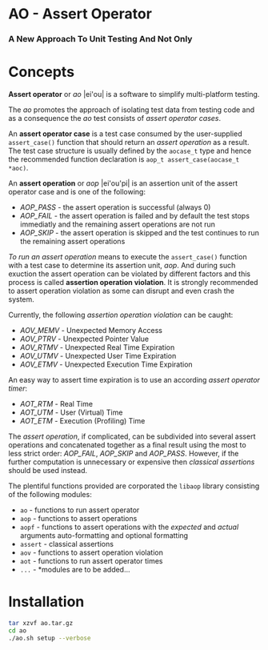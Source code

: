 # AO - Assert Operator

###  A New Approach To Unit Testing And Not Only

Concepts
========

**Assert operator** or _ao_  |ei'ou| is a software to simplify multi-platform testing.

The _ao_ promotes the approach of isolating test data from testing code and as a consequence
the _ao_ test consists of _assert operator cases_. 

An **assert operator case** is a test case consumed by the user-supplied `assert_case()` function
that should return an _assert operation_ as a result. The test case structure is usually defined by the `aocase_t` type
and hence the recommended function declaration is `aop_t assert_case(aocase_t *aoc)`.

An **assert operation** or _aop_ |ei'ou'pi| is an assertion unit of the assert operator case 
and is one of the following:
* *AOP_PASS* - the assert operation is successful (always 0)
* *AOP_FAIL* - the assert operation is failed and by default the test stops immediatly and the remaining assert operations are not run
* *AOP_SKIP* - the assert operation is skipped and the test continues to run the remaining assert operations

*To run an assert operation* means to execute the `assert_case()` function with a test case to determine its assertion unit, _aop_.
And during such exuction the assert operation can be violated by different factors 
and this process is called **assertion operation violation**.
It is strongly recommended to assert operation violation as some can disrupt and even crash the system.

Currently, the following _assertion operation violation_ can be caught:
* *AOV_MEMV* - Unexpected Memory Access
* *AOV_PTRV* - Unexpected Pointer Value
* *AOV_RTMV* - Unexpected Real Time Expiration
* *AOV_UTMV* - Unexpected User Time Expiration
* *AOV_ETMV* - Unexpected Execution Time Expiration

An easy way to assert time expiration is to use an according _assert operator timer_:
* *AOT_RTM* - Real Time
* *AOT_UTM* - User (Virtual) Time
* *AOT_ETM* - Execution (Profiling) Time

The _assert operation_, if complicated, can be subdivided into several assert operations
and concatenated together as a final result
using the most to less strict order: *AOP_FAIL*, *AOP_SKIP* and *AOP_PASS*.
However, if the further computation is unnecessary or expensive then _classical assertions_ should be used instead.

The plentiful functions provided are corporated the `libaop` library consisting of the following modules:
* `ao` - functions to run assert operator
* `aop` - functions to assert operations
* `aopf` - functions to assert operations with the _expected_ and _actual_ arguments auto-formatting and optional formatting
* `assert` - classical assertions
* `aov` - functions to assert operation violation
* `aot` - functions to run assert operator times
* `...` - \*modules are to be added...

Installation
============

```sh
tar xzvf ao.tar.gz
cd ao
./ao.sh setup --verbose
```
